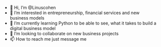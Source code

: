- 👋 Hi, I’m @Linuscohen
- 👀 I’m interested in entrepreneurship, financial services and new business models
- 🌱 I’m currently learning Python to be able to see, what it takes to build a digital business model
- 💞️ I’m looking to collaborate on new business projects
- 📫 How to reach me just message me

<!---
Linuscohen/Linuscohen is a ✨ special ✨ repository because its `README.md` (this file) appears on your GitHub profile.
You can click the Preview link to take a look at your changes.
--->
